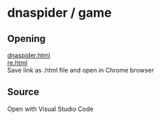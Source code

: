 # dnaspider / game

## Opening
[dnaspider.html](https://raw.githubusercontent.com/dnaspider/game/master/dnaspider.html)<br>
[re.html](https://raw.githubusercontent.com/dnaspider/game/master/re.html)<br>
Save link as .html file and open in Chrome browser

## Source
Open with Visual Studio Code
